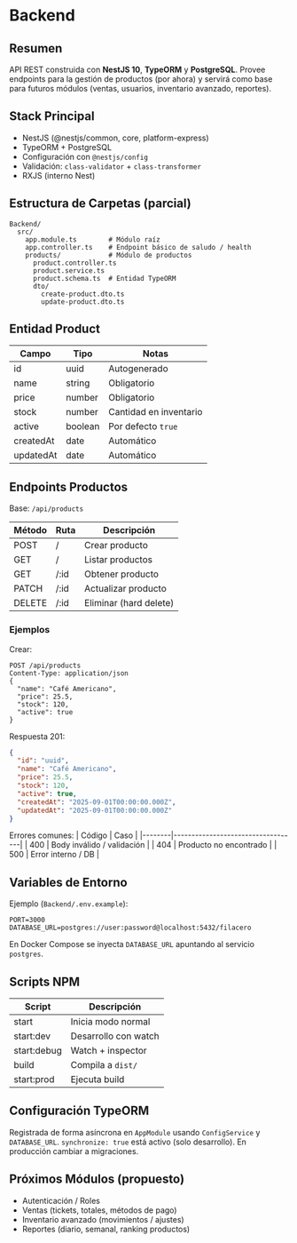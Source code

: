 # Backend

## Resumen
API REST construida con **NestJS 10**, **TypeORM** y **PostgreSQL**. Provee endpoints para la gestión de productos (por ahora) y servirá como base para futuros módulos (ventas, usuarios, inventario avanzado, reportes).

## Stack Principal
- NestJS (@nestjs/common, core, platform-express)
- TypeORM + PostgreSQL
- Configuración con `@nestjs/config`
- Validación: `class-validator` + `class-transformer`
- RXJS (interno Nest)

## Estructura de Carpetas (parcial)
```
Backend/
  src/
    app.module.ts        # Módulo raíz
    app.controller.ts    # Endpoint básico de saludo / health
    products/            # Módulo de productos
      product.controller.ts
      product.service.ts
      product.schema.ts  # Entidad TypeORM
      dto/
        create-product.dto.ts
        update-product.dto.ts
```

## Entidad Product
| Campo      | Tipo    | Notas                |
|------------|---------|----------------------|
| id         | uuid    | Autogenerado         |
| name       | string  | Obligatorio          |
| price      | number  | Obligatorio          |
| stock      | number  | Cantidad en inventario |
| active     | boolean | Por defecto `true`   |
| createdAt  | date    | Automático           |
| updatedAt  | date    | Automático           |

## Endpoints Productos
Base: `/api/products`

| Método | Ruta         | Descripción                 |
|--------|--------------|-----------------------------|
| POST   | /            | Crear producto              |
| GET    | /            | Listar productos            |
| GET    | /:id         | Obtener producto            |
| PATCH  | /:id         | Actualizar producto         |
| DELETE | /:id         | Eliminar (hard delete)      |

### Ejemplos
Crear:
```http
POST /api/products
Content-Type: application/json
{
  "name": "Café Americano",
  "price": 25.5,
  "stock": 120,
  "active": true
}
```
Respuesta 201:
```json
{
  "id": "uuid",
  "name": "Café Americano",
  "price": 25.5,
  "stock": 120,
  "active": true,
  "createdAt": "2025-09-01T00:00:00.000Z",
  "updatedAt": "2025-09-01T00:00:00.000Z"
}
```

Errores comunes:
| Código | Caso                              |
|--------|-----------------------------------|
| 400    | Body inválido / validación        |
| 404    | Producto no encontrado            |
| 500    | Error interno / DB                |

## Variables de Entorno
Ejemplo (`Backend/.env.example`):
```
PORT=3000
DATABASE_URL=postgres://user:password@localhost:5432/filacero
```

En Docker Compose se inyecta `DATABASE_URL` apuntando al servicio `postgres`.

## Scripts NPM
| Script        | Descripción                     |
|---------------|---------------------------------|
| start         | Inicia modo normal              |
| start:dev     | Desarrollo con watch            |
| start:debug   | Watch + inspector               |
| build         | Compila a `dist/`               |
| start:prod    | Ejecuta build                   |

## Configuración TypeORM
Registrada de forma asíncrona en `AppModule` usando `ConfigService` y `DATABASE_URL`. `synchronize: true` está activo (solo desarrollo). En producción cambiar a migraciones.

## Próximos Módulos (propuesto)
- Autenticación / Roles
- Ventas (tickets, totales, métodos de pago)
- Inventario avanzado (movimientos / ajustes)
- Reportes (diario, semanal, ranking productos)